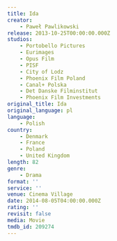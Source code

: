```yaml
---
title: Ida
creator:
    - Paweł Pawlikowski
release: 2013-10-25T00:00:00.000Z
studios:
    - Portobello Pictures
    - Eurimages
    - Opus Film
    - PISF
    - City of Lodz
    - Phoenix Film Poland
    - Canal+ Polska
    - Det Danske Filminstitut
    - Phoenix Film Investments
original_title: Ida
original_language: pl
language:
    - Polish
country:
    - Denmark
    - France
    - Poland
    - United Kingdom
length: 82
genre:
    - Drama
format: ''
service: ''
venue: Cinema Village
date: 2014-08-05T04:00:00.000Z
rating: ''
revisit: false
media: Movie
tmdb_id: 209274
---
```



